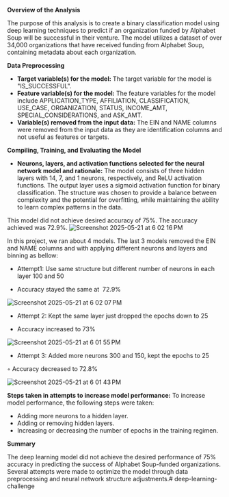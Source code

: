 **Overview of the Analysis**

The purpose of this analysis is to create a binary classification model using deep learning techniques to predict if an organization funded by Alphabet Soup will be successful in their venture. The model utilizes a dataset of over 34,000 organizations that have received funding from Alphabet Soup, containing metadata about each organization.

**Data Preprocessing**

-   **Target variable(s) for the model:** The target variable for the model is "IS_SUCCESSFUL".
-   **Feature variable(s) for the model:** The feature variables for the model include APPLICATION_TYPE, AFFILIATION, CLASSIFICATION, USE_CASE, ORGANIZATION, STATUS, INCOME_AMT, SPECIAL_CONSIDERATIONS, and ASK_AMT.
-   **Variable(s) removed from the input data:** The EIN and NAME columns were removed from the input data as they are identification columns and not useful as features or targets.

**Compiling, Training, and Evaluating the Model**

-   **Neurons, layers, and activation functions selected for the neural network model and rationale:** The model consists of three hidden layers with 14, 7, and 1 neurons, respectively, and ReLU activation functions. The output layer uses a sigmoid activation function for binary classification. The structure was chosen to provide a balance between complexity and the potential for overfitting, while maintaining the ability to learn complex patterns in the data.

This model did not achieve desired accuracy of 75%. The accuracy achieved was 72.9%.
![Screenshot 2025-05-21 at 6 02 16 PM](https://github.com/user-attachments/assets/358b9c04-c091-4368-9c79-85bf655ddf4c)



In this project, we ran about 4 models. The last 3 models removed the EIN and NAME columns and with applying different neurons and layers and binning as bellow:

-   Attempt1: Use same structure but different number of neurons in each layer 100 and 50

-   Accuracy stayed the same at  72.9%

![Screenshot 2025-05-21 at 6 02 07 PM](https://github.com/user-attachments/assets/2595582d-30e8-42b7-8369-aa1d3eee3250)


-   Attempt 2: Kept the same layer just dropped the epochs down to 25 

-   Accuracy increased to 73%
  
![Screenshot 2025-05-21 at 6 01 55 PM](https://github.com/user-attachments/assets/34f3d6ec-a865-4389-abff-fc0e0ad98504)


-   Attempt 3: Added more neurons 300 and 150, kept the epochs to 25 

◦  Accuracy decreased to 72.8%

![Screenshot 2025-05-21 at 6 01 43 PM](https://github.com/user-attachments/assets/d3d25117-0117-47fc-a2a0-48d6c87d8204)


**Steps taken in attempts to increase model performance:** To increase model performance, the following steps were taken:

-   Adding more neurons to a hidden layer.
-   Adding or removing hidden layers.
-   Increasing or decreasing the number of epochs in the training regimen.

**Summary**

The deep learning model did not achieve the desired performance of 75% accuracy in predicting the success of Alphabet Soup-funded organizations. Several attempts were made to optimize the model through data preprocessing and neural network structure adjustments.# deep-learning-challenge
